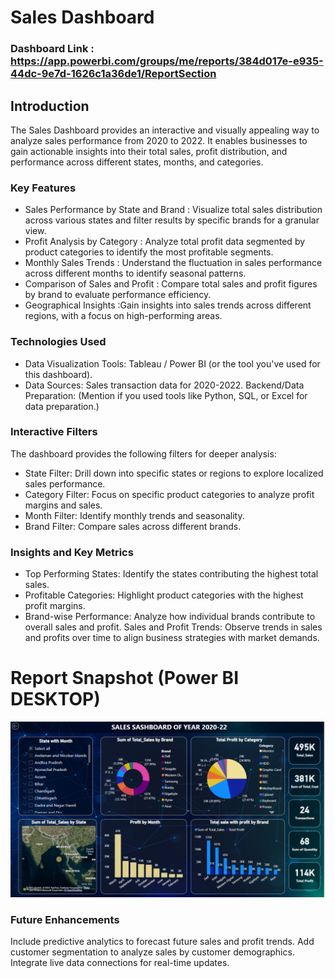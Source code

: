 
# Sales Dashboard

### Dashboard Link : https://app.powerbi.com/groups/me/reports/384d017e-e935-44dc-9e7d-1626c1a36de1/ReportSection

## Introduction

The Sales Dashboard provides an interactive and visually appealing way to analyze sales performance from 2020 to 2022. It enables businesses to gain actionable insights into their total sales, profit distribution, and performance across different states, months, and categories.




### Key Features

- Sales Performance by State and Brand : Visualize total sales distribution across various states and filter results by specific brands for a granular view.
- Profit Analysis by Category : Analyze total profit data segmented by product categories to identify the most profitable segments.
- Monthly Sales Trends : Understand the fluctuation in sales performance across different months to identify seasonal patterns.
- Comparison of Sales and Profit : Compare total sales and profit figures by brand to evaluate performance efficiency.
- Geographical Insights :Gain insights into sales trends across different regions, with a focus on high-performing areas.

### Technologies Used
- Data Visualization Tools: Tableau / Power BI (or the tool you've used for this dashboard).
- Data Sources: Sales transaction data for 2020-2022.
Backend/Data Preparation: (Mention if you used tools like Python, SQL, or Excel for data preparation.)

### Interactive Filters
The dashboard provides the following filters for deeper analysis:

- State Filter: Drill down into specific states or regions to explore localized sales performance.
- Category Filter: Focus on specific product categories to analyze profit margins and sales.
- Month Filter: Identify monthly trends and seasonality.
- Brand Filter: Compare sales across different brands.

### Insights and Key Metrics
- Top Performing States: Identify the states contributing the highest total sales.
- Profitable Categories: Highlight product categories with the highest profit margins.
- Brand-wise Performance: Analyze how individual brands contribute to overall sales and profit.
Sales and Profit Trends: Observe trends in sales and profits over time to align business strategies with market demands.
  
 # Report Snapshot (Power BI DESKTOP)

 
![Dashboard_upload](https://github.com/riyasharma029/PowerBI_Dashboard_1/blob/818bf774bc3811e6854914a73e241ad95478c0fb/Sales%20Dashboard.png)

### Future Enhancements
Include predictive analytics to forecast future sales and profit trends.
Add customer segmentation to analyze sales by customer demographics.
Integrate live data connections for real-time updates.

